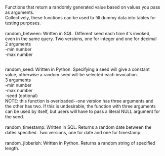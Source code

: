 Functions that return a randomly generated value based on values you pass as arguments.
<br>
Collectively, these functions can be used to fill dummy data into tables for testing purposes.
<br>
<br>
random_between: Written in SQL. Different seed each time it's invoked, even in the same query. Two versions, one for integer and one for decimal<br>
2 arguments<br>
  -min number<br>
  -max number<br>

<br>
random_seed: Written in Python. Specifying a seed will give a constant value, otherwise a random seed will be selected each invocation.<br>
3 arguments<br>
  -min number<br>
  -max number<br>
  -seed (optional)<br>
NOTE: this function is overloaded--one version has three arguments and the other has two. If this is undesirable, the function with three arguments can be used by itself, but users will have to pass a literal NULL argument for the seed. 
<br>
<br>
random_timestamp: Written in SQL. Returns a random date between the dates specified. Two versions, one for date and one for timestamp
<br>
<br>
random_jibberish: Written in Python. Returns a random string of specified length.
